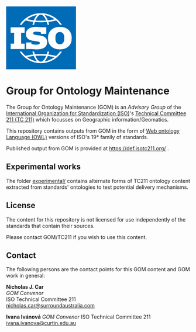 ![](iso-logo-blue.png)

# Group for Ontology Maintenance

The Group for Ontology Maintenance (GOM) is an *Advisory Group* of the [International Organization for Standardization (ISO)](https://www.iso.org)'s [Technical Committee 211 (TC 211)](https://committee.iso.org/home/tc211) which focusses on Geographic information/Geomatics.

This repository contains outputs from GOM in the form of [Web ontology Language (OWL)](https://www.w3.org/OWL/) versions of ISO's 19* family of standards.

Published output from GOM is provided at https://def.isotc211.org/ .

## Experimental works
The folder [experimental/](experimental/) contains alternate forms of TC211 ontology content extracted from standards' ontologies to test potential delivery mechanisms.

## License
The content for this repository is not licensed for use independently of the standards that contain their sources.

Please contact GOM/TC211 if you wish to use this content.

## Contact
The following persons are the contact points for this GOM content and GOM work in general:

**Nicholas J. Car**                     
*GOM Convenor*                           
ISO Technical Committee 211             
<nicholas.car@surroundaustralia.com> 

**Ivana Ivánová**
*GOM Convenor* 
ISO Technical Committee 211
<ivana.ivanova@curtin.edu.au>

